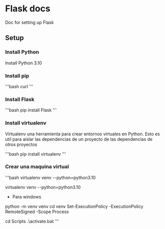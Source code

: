 # Flask docs 

Doc for setting up Flask

## Setup 

### Install Python

Install Python 3.10

### Install pip

'''bash 
curl 
'''

### Install Flask
'''bash
pip install Flask
'''

### Install virtualenv


Virtualenv una herramienta para crear entornos virtuales en Python. Esto es util para aislar las dependencias de un proyecto de las dependencias de otros proyectos

'''bash
pip install virtualenv
'''

### Crear una maquina virtual

'''bash
virtualenv venv --python=python3.10

virtualenv venv --python=python3.10

* Para windows

python -m venv venv
cd venv
Set-ExecutionPolicy -ExecutionPolicy RemoteSigned -Scope Process

cd Scripts
.\activate.bat
'''